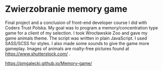 # Zwierzobranie memory game

Final project and a conclusion of front-end developer course I did with Coders Trust Polska. My goal was to program a memory/concentration type game for a client of my selection. I took Wrocławskie Zoo and gave my game animals theme. The script was written in plain JavaScript. I used SASS/SCSS for styles. I also made some sounds to give the game more gameplay. Images of animals are roalty-free pictures found at https://www.shutterstock.com/ .   

https://pmgalecki.github.io/Memory-game/


